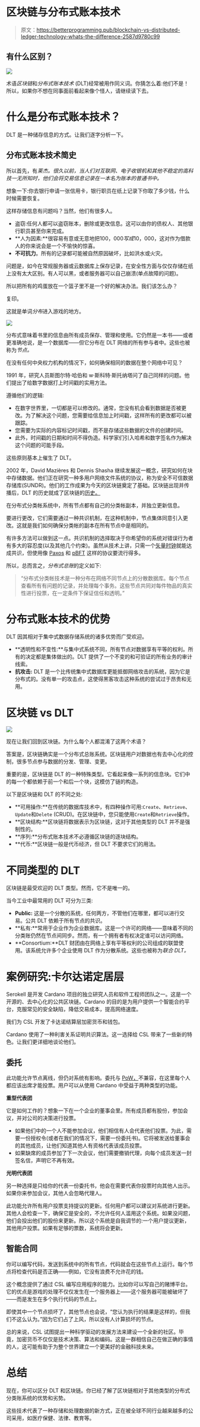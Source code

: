 # 区块链与分布式账本技术

> 原文：<https://betterprogramming.pub/blockchain-vs-distributed-ledger-technology-whats-the-difference-2587d9780c99>

## 有什么区别？

![](img/a2d600859a70e5da6c732af46d3adc97.png)

术语*区块链*和*分布式账本技术* (DLT)经常被用作同义词。你猜怎么着:他们不是！所以，如果你不想在同事面前看起来像个怪人，请继续读下去。

# 什么是分布式账本技术？

DLT 是一种储存信息的方式。让我们逐字分析一下。

## 分布式账本技术简史

所以首先，有*莱杰。很久以前，当人们对互联网、电子收银机和其他不稳定的高科技一无所知时，他们会将交易信息记录在一本名为账本的普通书中。*

想象一下:你去银行申请一张信用卡，银行职员在纸上记录下你取了多少钱，什么时候需要恢复。

这样存储信息有问题吗？当然，他们有很多人。

*   盗窃:任何人都可以盗窃账本，删除或更改信息。这可以由你的债权人、其他银行职员甚至你来完成。
*   **人为因素:**很容易有意或无意地把$100，000 写成$10，000，这对作为借款人的你来说会是一个不愉快的惊喜。
*   **不可抗力**。所有的记录都可能被自然原因破坏，比如洪水或火灾。

问题是，如今在常规服务器或云数据库上保存记录，在安全性方面与仅仅存储在纸上没有太大区别。有人可以黑，或者服务器可以自己崩溃(单点故障的问题)。

所以把所有的鸡蛋放在一个篮子里不是一个好的解决办法。我们该怎么办？

复印。

这就是单词*分布*进入游戏的地方。

![](img/79f228854ff3765a9d8eab833349daf9.png)

分布式意味着书里的信息由所有成员保存、管理和使用。它仍然是一本书——或者更准确地说，是一个数据库——但它分布在 DLT 网络的所有参与者中。这些也被称为*节点。*

在没有任何中央权力机构的情况下，如何确保相同的数据在整个网络中可见？

1991 年，研究人员斯图尔特·哈伯和 w·斯科特·斯托纳塔问了自己同样的问题。他们提出了给数字数据打上时间戳的实用方法。

遵循他们的逻辑:

*   在数字世界里，一切都是可以修改的。通常，您没有机会看到数据是否被更改。为了解决这个问题，您需要给信息加上时间戳，这样所有的更改都可以被跟踪。
*   您需要为实际的内容标记时间戳，而不是存储这些数据的文件的创建时间。
*   此外，时间戳的日期和时间不得伪造。科学家们引入哈希和数字签名作为解决这个问题的可能手段。

这些原则基本上催生了 DLT。

2002 年，David Mazières 和 Dennis Shasha 继续发展这一概念，研究如何在块中存储数据。他们正在研究一种多用户网络文件系统的协议，称为安全不可信数据存储库(SUNDR)。他们的工作成果为今天的区块链奠定了基础。区块链出现并传播后，DLT 的历史就成了区块链的[历史。](https://medium.com/blockstreethq/before-blockchain-there-was-distributed-ledger-technology-319d0295f011)

在分布式分类帐系统中，所有节点都有自己的分类帐副本，并独立更新信息。

要进行更改，它们需要通过一种共识机制，在这种机制中，节点集体同意引入更改。这就是我们如何确保分类帐的副本在所有节点中是相同的。

有许多方法可以做到这一点。共识机制的选择取决于你希望你的系统对错误行为者有多大的容忍度(以及其他几个约束)。虽然从技术上讲，只需一个[矢量时钟](https://levelup.gitconnected.com/distributed-systems-physical-logical-and-vector-clocks-7ca989f5f780)就能达成共识，但使用像 [Paxos](https://en.wikipedia.org/wiki/Paxos_(computer_science)) 和 [pBFT](https://medium.com/coinmonks/pbft-understanding-the-algorithm-b7a7869650ae) 这样的协议要流行得多。

所以，总而言之，*分布式总账*的定义如下:

> “分布式分类帐技术是一种分布在网络不同节点上的分散数据库。每个节点查看所有有问题的记录，并处理每个事务。这些节点共同对每件物品的真实性进行投票，在一定条件下保证信任和透明。”

# 分布式账本技术的优势

DLT 因其相对于集中式数据存储系统的诸多优势而广受欢迎。

*   **透明性和不变性:**与集中式系统不同，所有节点对数据享有平等的权利。所有的决定都是集体做出的。DLT 提供了一个不变的和可验证的所有业务的审计线索。
*   **抗攻击:** DLT 是一个比传统集中式数据库更能抵御网络攻击的系统，因为它是分布式的。没有单一的攻击点，这使得黑客攻击这种系统的尝试过于昂贵和无用。

# 区块链 vs DLT

![](img/7609d8dfda05a22d77863f32cadaa27b.png)

现在让我们回到区块链。为什么每个人都混淆了这两个术语？

答案是，区块链确实是一个分布式总账系统。区块链用户对数据也有去中心化的控制，很多节点参与数据的分发、管理、变更。

重要的是，区块链是 DLT 的一种特殊类型。它看起来像一系列的信息块。它们中的每一个都依赖于前一个和后一个块，这模仿了链的构造。

以下是区块链和 DLT 的不同之处:

*   **可用操作:**在传统的数据库技术中，有四种操作可用:`Create`、`Retrieve`、`Update`和`Delete` (CRUD)。在区块链中，您只能使用`Create`和`Retrieve`操作。
*   **区块结构:**区块链将数据表示为区块链，这对于其他类型的 DLT 并不是强制性的。
*   **序列:**分布式账本技术不必遵循区块链的逐块结构。
*   **代币:**区块链一般是代币经济，但 DLT 不要求它们的用法。

# 不同类型的 DLT

区块链是最受欢迎的 DLT 类型。然而，它不是唯一的。

当今工业中最常用的 DLT 可分为三类:

*   **Public:** 这是一个分散的系统，任何两方，不管他们在哪里，都可以进行交易。公共 DLT 依赖于所有节点的共识。
*   **私有:**常用于企业作为企业数据库。这是一个许可的网络——意味着不同的分类账仍然在节点间同步。然而，有一个拥有者有权决定谁可以访问网络。
*   **Consortium:**DLT 财团由在网络上享有平等权利的公司组成的联盟使用。该系统允许多个企业使用 DLT 作为分散系统。这些也被称为*联合 DLT。*

# 案例研究:卡尔达诺定居层

Serokell 是开发 Cardano 项目的独立研究人员和软件工程师团队之一。这是一个开源的、去中心化的公共区块链。Cardano 的目的是为用户提供一个智能合约平台，克服常见的安全缺陷，降低交易成本，提高网络速度。

我们为 CSL 开发了卡达诺结算层加密货币和钱包。

Cardano 使用了一种利害关系证明共识算法。这一选择给 CSL 带来了一些新的特色。让我们更详细地谈论他们。

## 委托

此功能允许节点离线，但仍对系统有影响。委托与 [PoW，](https://en.wikipedia.org/wiki/Proof_of_work)不兼容，在这里每个人都应该出席才能投票。用户可以从使用 Cardano 中受益于两种类型的功能。

**重型代表团**

它是如何工作的？想象一下在一个企业的董事会里。所有成员都有股份，参加会议，并对公司的决策进行投票。

*   如果他们中的一个人不能参加会议，他们相信有人会代表他们投票。为此，需要一份授权令(或者在我们的情况下，需要一份委托书)。它将被发送给董事会的其他成员，让他们知道其他人有资格代表该成员投票。
*   如果缺席的成员参加了下一次会议，他们需要撤销代理，向每个成员发送一封签名信，声明它不再有效。

**光明代表团**

另一种选择是只给你的代表一份委托书，他会在需要代表你投票时向其他人出示。如果你来参加会议，其他人会忽略代理人。

此功能允许所有用户投票支持提议的更新。任何用户都可以建议对系统进行更新。其他人会检查一下，确保它是安全的，不允许任何人滥用这个系统。如果没问题，他们会投出他们的股份来更新。所以这个系统是自我调节的:一个用户提议更新，其他用户投票。如果有足够的票数，系统将会更新。

## 智能合同

你可以编写代码，发送到系统中的所有节点，代码就会在这些节点上运行。每个节点将检查代码是否正确——例如，它没有浪费不允许花的钱。

这个概念提供了通过 CSL 编写应用程序的能力。比如你可以写自己的赌博平台。它的优点是游戏的处理不仅仅发生在一个服务器上——这个服务器可能被破坏了——而是发生在多个执行代码的节点上。

即使其中一个节点损坏了，其他节点也会说，“您认为执行的结果是这样的，但我们不这么认为。”因为它们占了上风，所以没有人计算损坏的节点。

总的来说，CSL 试图提出一种科学驱动的发展方法来建设一个全新的社区。毕竟，加密货币不仅仅是技术决策、算法和编码。这是一群相信自己在做正确的事情的人，这可能有助于为整个世界建立一个更美好的金融科技未来。

# 总结

现在，你可以区分 DLT 和区块链。你已经了解了区块链相对于其他类型的分布式分类账系统的优势和劣势。

这些技术代表了一种存储和处理数据的新方式，正在被全球不同行业越来越多的公司采用，如医疗保健、法律、教育等。